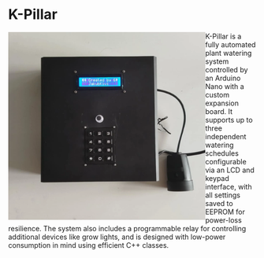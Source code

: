 # K-Pillar

<img align="left" width="400" src="assets/hardware.webp">

K-Pillar is a fully automated plant watering system controlled by an Arduino Nano with a custom expansion board. It supports up to three independent watering schedules configurable via an LCD and keypad interface, with all settings saved to EEPROM for power-loss resilience. The system also includes a programmable relay for controlling additional devices like grow lights, and is designed with low-power consumption in mind using efficient C++ classes.
